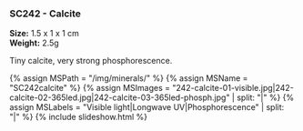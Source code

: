 
### <a name="SC242"></a> SC242 - Calcite

**Size:** 1.5 x 1 x 1 cm  
**Weight:** 2.5g  

Tiny calcite, very strong phosphorescence.

{% assign MSPath = "/img/minerals/" %}
{% assign MSName = "SC242calcite" %}
{% assign MSImages = "242-calcite-01-visible.jpg|242-calcite-02-365led.jpg|242-calcite-03-365led-phosph.jpg" | split: "|" %}
{% assign MSLabels = "Visible light|Longwave UV|Phosphorescence" | split: "|" %}
{% include slideshow.html %}

